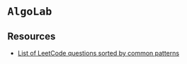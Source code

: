 # `AlgoLab`

## Resources

* [List of LeetCode questions sorted by common patterns](https://leetcode.com/discuss/career/448285/List-of-questions-sorted-by-common-patterns)

